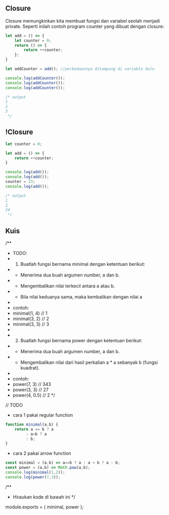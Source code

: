 ## Closure
Closure memungkinkan kita membuat fungsi dan variabel seolah menjadi private. Seperti inilah contoh program counter yang dibuat dengan closure:
```js
let add = () => {
    let counter = 0;
    return () => {
        return ++counter;
    };
}

let addCounter = add(); //perbedaannya ditampung di variable dulu

console.log(addCounter());
console.log(addCounter());
console.log(addCounter());

/* output
1
2
3
 */
```

## !Closure
```js
let counter = 0;

let add = () => {
    return ++counter;
}

console.log(add());
console.log(add());
counter = 23;
console.log(add());

/* output
1
2
24
 */
```

## Kuis
/**
 * TODO:
 * 1. Buatlah fungsi bernama minimal dengan ketentuan berikut:
 *    - Menerima dua buah argumen number, a dan b.
 *    - Mengembalikan nilai terkecil antara a atau b.
 *    - Bila nilai keduanya sama, maka kembalikan dengan nilai a
 *
 *    contoh:
 *    minimal(1, 4) // 1
 *    minimal(3, 2) // 2
 *    minimal(3, 3) // 3
 *
 * 2. Buatlah fungsi bernama power dengan ketentuan berikut:
 *    - Menerima dua buah argumen number, a dan b.
 *    - Mengembalikan nilai dari hasil perkalian a * a sebanyak b (fungsi kuadrat).
 *
 *    contoh:
 *    power(7, 3) // 343
 *    power(3, 3) // 27
 *    power(4, 0.5) // 2
 */


// TODO
* cara 1 pakai regular function
```js
function minimal(a,b) {
    return a == b ? a
         : a<b ? a
         : b;
}
```
* cara 2 pakai arrow function
```js
const minimal = (a,b) => a==b ? a : a < b ? a : b;
const power = (a,b) => Math.pow(a,b);
console.log(minimal(1,2));
console.log(power(7,3));
```
/**
 * Hiraukan kode di bawah ini
 */

module.exports = { minimal, power };
